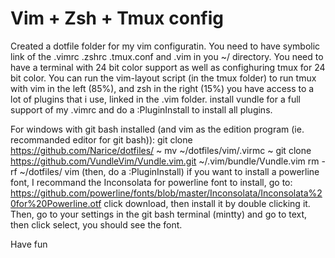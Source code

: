 # Vim + Zsh + Tmux config

Created a dotfile folder for my vim configuratin.
You need to have symbolic link of the .vimrc .zshrc .tmux.conf and .vim in you ~/ directory.
You need to have a terminal with 24 bit color support as well as confighuring tmux for 24 bit color.
You can run the vim-layout script (in the tmux folder) to run tmux with vim in the left (85%), and zsh in the right (15%)
you have access to a lot of plugins that i use, linked in the .vim folder. install vundle for a full support of my .vimrc and do a :PluginInstall to install all plugins.

For windows with git bash installed (and vim as the edition program (ie. recommanded editor for git bash)):
git clone https://github.com/Narice/dotfiles/ ~
mv ~/dotfiles/vim/.virmc ~
git clone https://github.com/VundleVim/Vundle.vim.git ~/.vim/bundle/Vundle.vim
rm -rf ~/dotfiles/
vim
(then, do a :PluginInstall)
if you want to install a powerline font, I recommand the Inconsolata for powerline font
to install, go to:
https://github.com/powerline/fonts/blob/master/Inconsolata/Inconsolata%20for%20Powerline.otf
click download, then install it by double clicking it.
Then, go to your settings in the git bash terminal (mintty) and go to text, then click select, you should see the font.

Have fun
